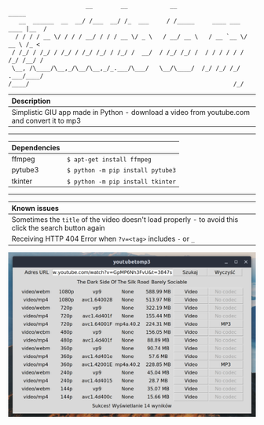 ```
                      __        __            __                          _____
   __  ______  __  __/ /___  __/ /_  ___     / /_____     ____ ___  ____ |__  /
  / / / / __ \/ / / / __/ / / / __ \/ _ \   / __/ __ \   / __ `__ \/ __ \ /_ <
 / /_/ / /_/ / /_/ / /_/ /_/ / /_/ /  __/  / /_/ /_/ /  / / / / / / /_/ /__/ /
 \__, /\____/\__,_/\__/\__,_/_.___/\___/   \__/\____/  /_/ /_/ /_/ .___/____/
/____/                                                          /_/
```

|Description|
|:-|
|Simplistic GIU app made in Python - download a video from youtube.com and convert it to mp3|
___
|Dependencies||
|-|-|
|ffmpeg|`$ apt-get install ffmpeg`|
|pytube3|`$ python -m pip install pytube3`|
|tkinter|`$ python -m pip install tkinter`|
___
|Known issues|
|:-|
|Sometimes the `title` of the video doesn't load properly - to avoid this click the search button again|
|Receiving HTTP 404 Error when `?v=<tag>` includes `-` or `_`|

![](res/thumb.png)
